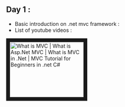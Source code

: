 ## Day 1 :
* Basic introduction on .net mvc framework :
* List of youtube videos :
<a href="https://www.youtube.com/watch?v=fN0PZMI5VhU&list=PLaFzfwmPR7_JuVN71I9pEpN8JadDTh0rg" target="_blank">
<img src="http://img.youtube.com/vi/YOUTUBE_VIDEO_ID_HERE/0.jpg" 
alt="What is MVC | What is Asp.Net MVC | What is MVC in .Net | MVC Tutorial for Beginners in .net C#" width="200" height="150" border="10" /></a> 
